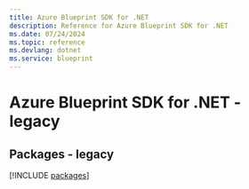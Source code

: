 ```yaml
---
title: Azure Blueprint SDK for .NET
description: Reference for Azure Blueprint SDK for .NET
ms.date: 07/24/2024
ms.topic: reference
ms.devlang: dotnet
ms.service: blueprint
---
```

# Azure Blueprint SDK for .NET - legacy
## Packages - legacy
[!INCLUDE [packages](blueprint-index.md)]